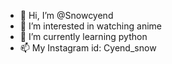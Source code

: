 - 👋 Hi, I’m @Snowcyend
- 👀 I’m interested in watching anime 
- 🌱 I’m currently learning python 
- 📫 My Instagram id: Cyend_snow 
